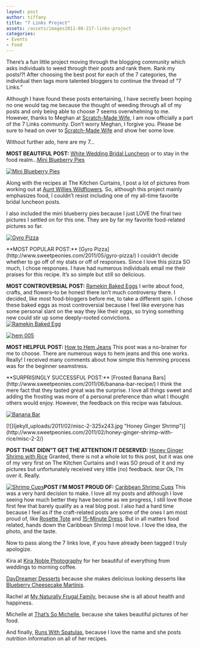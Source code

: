 ```yaml
---
layout: post
author: tiffany
title: "7 Links Project"
assets: /assets/images2011-08-217-links-project
categories: 
- Events
- Food
---
```


There’s a fun little project moving through the blogging community which asks individuals to weed through their posts and rank them. Rank my posts!?! After choosing the best post for each of the 7 categories, the individual then tags more talented bloggers to continue the thread of “7 Links.”

Although I have found these posts entertaining, I have secretly been hoping no one would tag me because the thought of weeding through all of my posts and only being able to choose 7 seems overwhelming to me. However, thanks to Meghan at [Scratch-Made Wife](http://scratch-made-wife.blogspot.com/), I am now officially a part of the 7 Links community. Don’t worry Meghan, I forgive you. Please be sure to head on over to [Scratch-Made Wife](http://scratch-made-wife.blogspot.com/) and show her some love.

Without further ado, here are my 7…

**MOST BEAUTIFUL POST:** [White Wedding Bridal Luncheon](http://www.sweetpeonies.com/2011/06/white-wedding-bridal-luncheon/) or to stay in the food realm…[Mini Blueberry Pies](http://www.sweetpeonies.com/2011/07/mini-blueberry-pies/)

[![](jekyll_uploads/2011/06/shrimp-pizza-blueberry-pie-042-325x215.jpg "Mini Blueberry Pies")](http://www.sweetpeonies.com/2011/07/mini-blueberry-pies/shrimp-pizza-blueberry-pie-042/)

Along with the recipes at The Kitchen Curtains, I post a lot of pictures from working out at [Aunt Willies Wildflowers](www.auntwillieswildflowers.com). So, although this project mainly emphasizes food, I couldn’t resist including one of my all-time favorite bridal luncheon posts.

I also included the mini blueberry pies because I just LOVE the final two pictures I settled on for this one. They are by far my favorite food-related pictures so far.

[![](jekyll_uploads/2011/05/Gyro-Pizza-Peach-and-Rhubarb-pie-047-325x243.jpg "Gyro Pizza")](http://www.sweetpeonies.com/2011/05/gyro-pizza/gyro-pizza-peach-and-rhubarb-pie-047/)

<nbsp>  
**MOST POPULAR POST:** [Gyro Pizza](http://www.sweetpeonies.com/2011/05/gyro-pizza/) I couldn’t decide whether to go off of my stats or off of responses. Since I love this pizza SO much, I chose responses. I have had numerous individuals email me their praises for this recipe. It’s so simple but still so delicious.</nbsp>

**MOST CONTROVERSIAL POST:** [Ramekin Baked Eggs](http://www.sweetpeonies.com/2011/07/saturday-baked-eggs-market/) I write about food, crafts, and flowers–to be honest there isn’t much controversy there. I decided, like most food-bloggers before me, to take a different spin. I chose these baked eggs as most controversial because I feel like everyone has some personal slant on the way they like their eggs, so trying something new could stir up some deeply-rooted convictions.  
[![](jekyll_uploads/2011/07/One-Saturday-Morning-102-575x381.jpg "Ramekin Baked Egg")](http://www.sweetpeonies.com/2011/07/saturday-baked-eggs-market/one-saturday-morning-102/)  

[![](jekyll_uploads/2011/03/hem-005-325x243.jpg "hem 005")](http://www.sweetpeonies.com/2011/03/how-to-hem-jeans/hem-005/)

**MOST HELPFUL POST:** [How to Hem Jeans](http://www.sweetpeonies.com/2011/03/how-to-hem-jeans/) This post was a no-brainer for me to choose. There are numerous ways to hem jeans and this one works. Really! I received many comments about how simple this hemming process was for the beginner seamstress.

<nbsp>  
**SURPRISINGLY SUCCESSFUL POST:** [Frosted Banana Bars](http://www.sweetpeonies.com/2011/06/banana-bar-recipe/) I think the mere fact that they tasted great was the surprise. I love all things sweet and adding the frosting was more of a personal preference than what I thought others would enjoy. However, the feedback on this recipe was fabulous.</nbsp>

[![](jekyll_uploads/2011/06/food-sweet-peas-table-109-575x431.jpg "Banana Bar")](http://www.sweetpeonies.com/2011/06/banana-bar-recipe/food-sweet-peas-table-109/)

<nbsp>  
<nbsp>  
<nbsp>  
<nbsp>  
[![](jekyll_uploads/2011/02/misc-2-325x243.jpg "Honey Ginger Shrimp")](http://www.sweetpeonies.com/2011/02/honey-ginger-shrimp-with-rice/misc-2-2/)</nbsp></nbsp></nbsp></nbsp>

**POST THAT DIDN”T GET THE ATTENTION IT DESERVED:** [Honey Ginger Shrimp with Rice](http://www.sweetpeonies.com/2011/02/honey-ginger-shrimp-with-rice/) Granted, there is not a whole lot to this post, but it was one of my very first on The Kitchen Curtains and I was SO proud of it and my pictures but unfortunately received very little (no) feedback. *tear* Ok, I’m over it. Really.

[![](jekyll_uploads/2011/03/food-094-325x243.jpg "Shrimp Cups")](http://www.sweetpeonies.com/2011/03/caribbean-shrimp-cups/food-094/)**POST I’M MOST PROUD OF:** [Caribbean Shrimp Cups](http://www.sweetpeonies.com/2011/03/caribbean-shrimp-cups/) This was a very hard decision to make. I love all my posts and although I love seeing how much better they have become as we progress, I still love those first few that barely qualify as a real blog post. I also had a hard time because I feel as if the craft-related posts are some of the ones I am most proud of, like [Rosette Tote](http://www.sweetpeonies.com/2011/06/rosette-tote/) and [15-Minute Dress](http://www.sweetpeonies.com/2011/05/15-minute-dress/). But in all matters food related, hands down the Caribbean Shrimp I most love. I love the idea, the photo, and the taste.

Now to pass along the 7 links love, if you have already been tagged I truly apologize.

Kira at [Kira Noble Photography](http://www.kiranoblephotographyblog.com/) for her beautiful of everything from weddings to morning coffee.

[DayDreamer Desserts](http://daydreamerdesserts.com/) because she makes delicious looking desserts like [Blueberry Cheesecake Martinis](http://daydreamerdesserts.com/2011/08/blueberry-cheesecake-martini.html/).

Rachel at [My Naturally Frugal Family](http://mynaturallyfrugalfamily.blogspot.com/), because she is all about health and happiness.

Michelle at [That’s So Michelle](http://thatssomichelle.blogspot.com/), because she takes beautiful pictures of her food.

And finally, [Runs With Spatulas](http://www.runs-with-spatulas.com/), because I love the name and she posts nutrition information on all of her recipes.